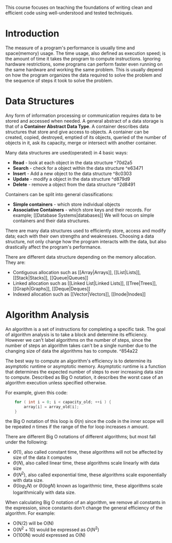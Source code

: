 This course focuses on teaching the foundations of writing clean and efficient code using well-understood and tested techniques.

# Introduction

The measure of a program's performance is usually time and space(memory) usage. The time usage, also defined as execution speed; is the amount of time it takes the program to compute instructions. Ignoring hardware restrictions, some programs can perform faster even running on the same hardware and working the same problem. This is usually depend on how the program organizes the data required to solve the problem and the sequence of steps it took to solve the problem.
# Data Structures

Any form of information processing or communication requires data to be stored and accessed when needed. A general abstract of a data storage is that of a **Container Abstract Data Type**. A container describes data structures that store and give access to objects. A container can be created, copied, destroyed, emptied of its objects, queried of the number of objects in it, ask its capacity, merge or intersect with another container.

Many data structures are used(operated) in 4 basic ways:
- **Read** - look at each object in the data structure ^70d2a5
- **Search** - check for a object within the data structure ^e63471
- **Insert** - Add a new object to the data structure ^8c0303
- **Update** - modify a object in the data structure ^d879d9
- **Delete** - remove a object from the data structure ^2d8491

Containers can be split into general classifications:
- **Simple containers** - which store individual objects
- **Associative Containers** - which store keys and their records. For example; [[Database Systems|databases]] 
We will focus on simple containers and their data structures.

There are many data structures used to efficiently store, access and modify data; each with their own strengths and weaknesses. Choosing a data structure, not only change how the program interacts with the data, but also drastically affect the program's performance.

There are different data structure depending on the memory allocation. They are:
- Contiguous allocation such as [[Array|Arrays]], [[List|Lists]], [[Stack|Stacks]], [[Queue|Queues]] 
- Linked allocation such as [[Linked List|Linked Lists]], [[Tree|Trees]], [[Graph|Graphs]], [[Deque|Deques]] 
- Indexed allocation such as [[Vector|Vectors]], [[Inode|Inodes]] 
# Algorithm Analysis

An algorithm is a set of instructions for completing a specific task. The goal of algorithm analysis is to take a block and determine its efficiency. However we can't label algorithms on the number of steps, since the number of steps an algorithm takes can't be a single number due to the changing size of data the algorithms has to compute. ^854a22

The best way to compute an algorithm's efficiency is to determine its asymptotic runtime or asymptotic memory. Asymptotic runtime is a function that determines the expected number of steps to ever increasing data size to compute. Described as Big O notation, it describes the worst case of an algorithm execution unless specified otherwise. 

For example, given this code:
```C++
	for ( int i = 0; i < capacity_old; ++i ) {
		array[i] = array_old[i];
	}
```
the Big O notation of this loop is $\Theta(n)$ since the code in the inner scope will be repeated *n* times if the range of the for loop increases *n* amount.

There are different Big O notations of different algorithms; but most fall under the following:
- $\Theta(1)$, also called constant time, these algorithms will not be affected by size of the data it computes
- $\Theta(N)$, also called linear time, these algorithms scale linearly with data size
- $\Theta(N^2)$, also called exponential time, these algorithms scale exponentially with data size.
- $\Theta(log_{2}N)$ or $\Theta(logN)$ known as logarithmic time, these algorithms scale logarithmically with data size.

When calculating Big O notation of an algorithm, we remove all constants in the expression, since constants don't change the general efficiency of the algorithm.
For example:
- O(N/2) will be O(N)
- O($N^2 + 10$) would be expressed as $O(N^2)$
- O(100N) would expressed as O(N)